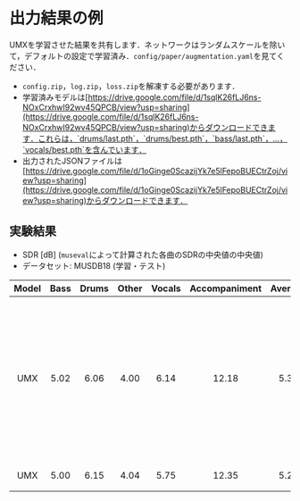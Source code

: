 # 出力結果の例
UMXを学習させた結果を共有します．ネットワークはランダムスケールを除いて，デフォルトの設定で学習済み．`config/paper/augmentation.yaml`を見てください．
- `config.zip`，`log.zip`，`loss.zip`を解凍する必要があります．
- 学習済みモデルは[https://drive.google.com/file/d/1sqlK26fLJ6ns-NOxCrxhwI92wv45QPCB/view?usp=sharing](https://drive.google.com/file/d/1sqlK26fLJ6ns-NOxCrxhwI92wv45QPCB/view?usp=sharing)からダウンロードできます．これらは，`drums/last.pth`，`drums/best.pth`，`bass/last.pth`，...，`vocals/best.pth`を含んでいます．
- 出力されたJSONファイルは[https://drive.google.com/file/d/1oGinge0ScazijYk7e5lFepoBUECtrZoj/view?usp=sharing](https://drive.google.com/file/d/1oGinge0ScazijYk7e5lFepoBUECtrZoj/view?usp=sharing)からダウンロードできます．

## 実験結果
- SDR [dB] (`museval`によって計算された各曲のSDRの中央値の中央値)
- データセット: MUSDB18 (学習・テスト)

| Model | Bass | Drums | Other | Vocals | Accompaniment | Average | Note |
| :---: | :---: | :---: | :---: | :---: | :---: | :---: | :---: |
| UMX | 5.02 | 6.06 | 4.00 | 6.14 | 12.18 | 5.30 | 検証ロスが最小となるエポックで学習を止めた場合 |
| UMX | 5.00 | 6.15 | 4.04 | 5.75 | 12.35 | 5.23 | 学習後 |